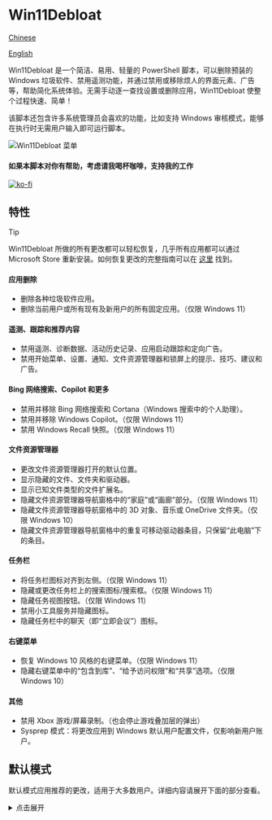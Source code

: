 # Win11Debloat

[Chinese](/ZH-README.md)

[English](/README.md)

Win11Debloat 是一个简洁、易用、轻量的 PowerShell 脚本，可以删除预装的 Windows 垃圾软件、禁用遥测功能，并通过禁用或移除烦人的界面元素、广告等，帮助简化系统体验。无需手动逐一查找设置或删除应用，Win11Debloat 使整个过程快速、简单！

该脚本还包含许多系统管理员会喜欢的功能，比如支持 Windows 审核模式，能够在执行时无需用户输入即可运行脚本。

![Win11Debloat 菜单](/Assets/menu.png)

#### 如果本脚本对你有帮助，考虑请我喝杯咖啡，支持我的工作

[![ko-fi](https://ko-fi.com/img/githubbutton_sm.svg)](https://ko-fi.com/M4M5C6UPC)

## 特性

> [!Tip]  
> Win11Debloat 所做的所有更改都可以轻松恢复，几乎所有应用都可以通过 Microsoft Store 重新安装。如何恢复更改的完整指南可以在 [这里](https://github.com/Raphire/Win11Debloat/discussions/114) 找到。

#### 应用删除

- 删除各种垃圾软件应用。
- 删除当前用户或所有现有及新用户的所有固定应用。（仅限 Windows 11）

#### 遥测、跟踪和推荐内容

- 禁用遥测、诊断数据、活动历史记录、应用启动跟踪和定向广告。
- 禁用开始菜单、设置、通知、文件资源管理器和锁屏上的提示、技巧、建议和广告。

#### Bing 网络搜索、Copilot 和更多

- 禁用并移除 Bing 网络搜索和 Cortana（Windows 搜索中的个人助理）。
- 禁用并移除 Windows Copilot。（仅限 Windows 11）
- 禁用 Windows Recall 快照。（仅限 Windows 11）

#### 文件资源管理器

- 更改文件资源管理器打开的默认位置。
- 显示隐藏的文件、文件夹和驱动器。
- 显示已知文件类型的文件扩展名。
- 隐藏文件资源管理器导航窗格中的“家庭”或“画廊”部分。（仅限 Windows 11）
- 隐藏文件资源管理器导航窗格中的 3D 对象、音乐或 OneDrive 文件夹。（仅限 Windows 10）
- 隐藏文件资源管理器导航窗格中的重复可移动驱动器条目，只保留“此电脑”下的条目。

#### 任务栏

- 将任务栏图标对齐到左侧。（仅限 Windows 11）
- 隐藏或更改任务栏上的搜索图标/搜索框。（仅限 Windows 11）
- 隐藏任务视图按钮。（仅限 Windows 11）
- 禁用小工具服务并隐藏图标。
- 隐藏任务栏中的聊天（即“立即会议”）图标。

#### 右键菜单

- 恢复 Windows 10 风格的右键菜单。（仅限 Windows 11）
- 隐藏右键菜单中的“包含到库”、“给予访问权限”和“共享”选项。（仅限 Windows 10）

#### 其他

- 禁用 Xbox 游戏/屏幕录制。（也会停止游戏叠加层的弹出）
- Sysprep 模式：将更改应用到 Windows 默认用户配置文件，仅影响新用户账户。

## 默认模式

默认模式应用推荐的更改，适用于大多数用户。详细内容请展开下面的部分查看。

<details>
  <summary>点击展开</summary>
  <blockquote>  
    默认模式应用以下更改：
    - 删除默认选择的垃圾软件应用。（下方有完整列表）
    - 禁用遥测、诊断数据、活动历史记录、应用启动跟踪和定向广告。
    - 禁用开始菜单、设置、通知、文件资源管理器和锁屏上的提示、技巧、建议和广告。
    - 禁用并移除 Bing 网络搜索和 Cortana（Windows 搜索中的个人助理）。
    - 禁用 Windows Copilot。（仅限 Windows 11）
    - 显示已知文件类型的文件扩展名。
    - 隐藏文件资源管理器中的 3D 对象文件夹。（仅限 Windows 10）
    - 禁用小工具服务并隐藏图标。
    - 隐藏任务栏中的聊天（即“立即会议”）图标。
  </blockquote>

#### 默认删除的应用

<details>
  <summary>点击展开</summary>
  <blockquote>
    Microsoft 垃圾软件：
    - Clipchamp.Clipchamp
    - Microsoft.3DBuilder
    - Microsoft.549981C3F5F10（Cortana 应用）
    - Microsoft.BingFinance
    - Microsoft.BingFoodAndDrink
    - Microsoft.BingHealthAndFitness
    - Microsoft.BingNews
    - Microsoft.BingSearch*（Windows 中的 Bing 网络搜索）
    - Microsoft.BingSports
    - Microsoft.BingTranslator
    - Microsoft.BingTravel
    - Microsoft.BingWeather
    - Microsoft.Getstarted（无法在 Windows 11 中卸载）
    - Microsoft.Messaging
    - Microsoft.Microsoft3DViewer
    - Microsoft.MicrosoftJournal
    - Microsoft.MicrosoftOfficeHub
    - Microsoft.MicrosoftPowerBIForWindows
    - Microsoft.MicrosoftSolitaireCollection
    - Microsoft.MicrosoftStickyNotes
    - Microsoft.MixedReality.Portal
    - Microsoft.NetworkSpeedTest
    - Microsoft.News
    - Microsoft.Office.OneNote（仅删除停用的 UWP 版本，不删除新的 MS365 版本）
    - Microsoft.Office.Sway
    - Microsoft.OneConnect
    - Microsoft.Print3D
    - Microsoft.SkypeApp
    - Microsoft.Todos
    - Microsoft.WindowsAlarms
    - Microsoft.WindowsFeedbackHub
    - Microsoft.WindowsMaps
    - Microsoft.WindowsSoundRecorder
    - Microsoft.XboxApp（旧版 Xbox 控制台伴侣应用，不再支持）
    - Microsoft.ZuneVideo
    - MicrosoftCorporationII.MicrosoftFamily（Microsoft 家庭安全）
    - MicrosoftTeams（旧版 MS Teams 应用）
    - MSTeams（新版 MS Teams 应用）

    第三方垃圾软件：
    - ACGMediaPlayer
    - ActiproSoftwareLLC
    - AdobeSystemsIncorporated.AdobePhotoshopExpress
    - Amazon.com.Amazon
    - AmazonVideo.PrimeVideo
    - Asphalt8Airborne
    - AutodeskSketchBook
    - CaesarsSlotsFreeCasino
    - COOKINGFEVER
    - CyberLinkMediaSuiteEssentials
    - DisneyMagicKingdoms
    - Disney
    - Dolby
    - DrawboardPDF
    - Duolingo-LearnLanguagesforFree
    - EclipseManager
    - Facebook
    - FarmVille2CountryEscape
    - fitbit
    - Flipboard
    - HiddenCity
    - HULULLC.HULUPLUS
    - iHeartRadio
    - Instagram
    - king.com.BubbleWitch3Saga
    - king.com.CandyCrushSaga
    - king.com.CandyCrushSodaSaga
    - LinkedInforWindows
    - MarchofEmpires
    - Netflix
    - NYTCrossword
    - OneCalendar
    - PandoraMediaInc
    - PhototasticCollage
    - PicsArt-PhotoStudio
    - Plex
    - PolarrPhotoEditorAcademicEdition
    - Royal Revolt
    - Shazam
    - Sidia.LiveWallpaper
    - SlingTV
    - Speed Test
    - Spotify
    - TikTok
    - TuneInRadio
    - Twitter
    - Viber
    - WinZipUniversal
    - Wunderlist
    - XING
    * 当禁用 Windows 搜索中的 Bing 时，应用也会被移除。
  </blockquote>
</details>

#### 默认未删除的应用

<details>
  <summary>点击展开</summary>
  <blockquote>
    默认未删除的常规应用：
    - Microsoft.Edge（Edge 浏览器，仅在欧洲经济区可以删除）
    - Microsoft.GetHelp（某些 Windows 11 故障排除工具所需）
    - Microsoft.MSPaint（Paint 3D）
    - Microsoft.OutlookForWindows*（新版邮件应用）
    - Microsoft.OneDrive（OneDrive 个人版）
    - Microsoft.Paint（经典画图）
    - Microsoft.People*（邮件和日历所需）
    - Microsoft.ScreenSketch（截图工具）
    - Microsoft.Whiteboard（仅在支持触摸屏和/或笔输入的设备上预装）
    - Microsoft.Windows.Photos
    - Microsoft.WindowsCalculator
    - Microsoft.WindowsCamera
    - Microsoft.WindowsNotepad
    - Microsoft.windowscommunicationsapps*（邮件与日历）
    - Microsoft.WindowsStore（Microsoft Store，注：此应用无法重新安装！）
    - Microsoft.WindowsTerminal（Windows 11 新默认终端应用）
    - Microsoft.YourPhone（手机链接）
    - Microsoft.Xbox.TCUI（UI 框架，删除此应用可能会导致 Microsoft Store、照片和某些游戏功能丧失）
    - Microsoft.ZuneMusic（现代媒体播放器）
    - MicrosoftWindows.CrossDevice（文件资源管理器中的手机集成功能）
    
	默认未删除的游戏相关应用：
	- Microsoft.GamingApp *（现代 Xbox 游戏应用，安装某些游戏所需）
	- Microsoft.XboxGameOverlay *（游戏覆盖层，某些游戏所需）
	- Microsoft.XboxGamingOverlay *（游戏覆盖层，某些游戏所需）
	- Microsoft.XboxIdentityProvider *（Xbox 登录框架，某些游戏所需）
	- Microsoft.XboxSpeechToTextOverlay *（可能是某些游戏所需，注意：此应用无法重新安装！）

	默认未删除的开发者相关应用：
	- Microsoft.PowerAutomateDesktop *
	- Microsoft.RemoteDesktop *
	- Windows.DevHome *

> 标注 * 的应用可以通过在运行脚本时使用相关参数来删除。（请参见下方参数部分）

---

## 使用方法

> [!警告]  
> 本脚本经过精心设计，以确保不会无意中破坏任何操作系统功能，但请自行承担风险使用！

### 快速方法

通过 PowerShell 自动下载并运行脚本。执行后，脚本的所有痕迹将自动删除。

1. 以管理员身份打开 PowerShell。
2. 复制并粘贴以下代码到 PowerShell 中，按回车键运行脚本：

```powershell
& ([scriptblock]::Create((irm "https://win11debloat.raphi.re/")))
```

3. 等待脚本自动下载 Win11Debloat。
4. 一个新的 PowerShell 窗口将打开，显示 Win11Debloat 菜单。你可以选择默认模式或自定义模式继续。
5. 仔细阅读并按照屏幕上的说明操作。

此方法支持 [参数](#parameters)。要使用参数，只需按照上面的方法运行脚本，但在末尾添加参数，参数之间用空格分隔。例如：

```powershell
& ([scriptblock]::Create((irm "https://win11debloat.raphi.re/"))) -RunDefaults -Silent
```

### 传统方法

手动下载并运行脚本。

1. [下载脚本的最新版本](https://github.com/Raphire/Win11Debloat/archive/master.zip)，并将 ZIP 文件解压到你选择的位置。
2. 导航到 Win11Debloat 文件夹。
3. 双击 `Run.bat` 文件以启动脚本。**注意：** 如果控制台窗口立即关闭且没有任何反应，请尝试下面的高级方法。
4. 接受 Windows UAC 提示，以管理员身份运行脚本，这是脚本正常运行所必需的。
5. 一个新的 PowerShell 窗口将打开，显示 Win11Debloat 菜单。选择默认模式或自定义模式继续。
6. 仔细阅读并按照屏幕上的说明操作。

### 高级方法

手动下载脚本并通过 PowerShell 运行脚本。仅建议高级用户使用此方法。

1. [下载脚本的最新版本](https://github.com/Raphire/Win11Debloat/archive/master.zip)，并将 ZIP 文件解压到你选择的位置。
2. 以管理员身份打开 PowerShell。
3. 临时启用 PowerShell 执行策略，输入以下命令：

```powershell
Set-ExecutionPolicy Unrestricted -Scope Process
```

4. 在 PowerShell 中，导航到文件解压的目录。例如：`cd c:\Win11Debloat`
5. 现在运行脚本，输入以下命令：

```powershell
.\Win11Debloat.ps1
```

6. 现在 Win11Debloat 菜单将打开。选择默认模式或自定义模式继续。
7. 仔细阅读并按照屏幕上的说明操作。

此方法支持 [参数](#parameters)。要使用参数，只需按照上面的方法运行脚本，但在末尾添加参数，参数之间用空格分隔。例如：

```powershell
.\Win11Debloat.ps1 -RemoveApps -DisableBing -Silent
```

### 参数

快速和高级使用方法支持开关参数。以下是所有支持的参数及其功能的表格：

| 参数         | 描述                                                                 |
| :----------- | -------------------------------------------------------------------- |
| -Silent      | 抑制所有交互提示，使脚本无需任何用户输入即可运行。                   |
| -Sysprep     | 在 Sysprep 模式下运行脚本。所有更改将应用于 Windows 默认用户配置文件，仅影响新用户账户。 |
| -RunDefaults | 使用默认设置运行脚本。                                               |
| -RemoveApps  | 删除默认选择的垃圾应用。                                             |
| -RemoveAppsCustom | 删除 'CustomAppsList' 文件中指定的所有应用。**重要：** 你可以通过运行带有 `-RunAppConfigurator` 参数的脚本来生成自定义列表。如果此文件不存在，则不会删除任何应用！ |
| -RunAppConfigurator | 运行应用配置程序来生成要删除的应用列表，该列表保存在 'CustomAppsList' 文件中。运行带有 `-RemoveAppsCustom` 参数的脚本将删除选定的应用。 |
| -RemoveCommApps | 删除邮件、日历和联系人应用。                                         |
| -RemoveW11Outlook | 删除新的 Windows 邮件应用。                                          |
| -RemoveDevApps | 删除与开发者相关的应用，如远程桌面、DevHome 和 Power Automate。      |
| -RemoveGamingApps | 删除 Xbox 应用和 Xbox 游戏栏。                                       |
| -ForceRemoveEdge | 强制删除 Microsoft Edge，此选项会保留核心、WebView 和更新组件以确保兼容性。**不推荐使用！** |
| -DisableDVR    | 禁用 Xbox 游戏/屏幕录制功能并停止游戏覆盖层弹出窗口。                   |
| -ClearStart    | 删除当前用户的所有固定应用（仅适用于 Windows 11 更新 22H2 或更高版本）。 |
| -ClearStartAllUsers | 删除所有现有用户和新用户的所有固定应用。（仅适用于 Windows 11 更新 22H2 或更高版本） |
| -DisableTelemetry | 禁用遥测、诊断数据和定向广告。                                        |
| -DisableBing   | 禁用并移除 Windows 搜索中的 Bing 网络搜索、Bing AI 和 Cortana。       |
| -DisableSuggestions | 禁用开始菜单、设置、通知和文件资源管理器中的提示、技巧、建议和广告。 |
| -DisableLockscreenTips | 禁用锁屏上的提示和技巧。                                          |
| -RevertContextMenu | 恢复 Windows 10 风格的右键菜单。（仅适用于 Windows 11）             |
| -ShowHiddenFolders | 显示隐藏的文件、文件夹和驱动器。                                     |
| -ShowKnownFileExt | 显示已知文件类型的文件扩展名。                                        |
| -HideDupliDrive | 隐藏文件资源管理器导航窗格中重复的可移动驱动器条目，仅保留“此电脑”下的条目。 |
| -TaskbarAlignLeft | 将任务栏图标对齐到左侧。（仅适用于 Windows 11）                    |
| -HideSearchTb  | 隐藏任务栏上的搜索图标。（仅适用于 Windows 11）                     |
| -ShowSearchIconTb | 在任务栏上显示搜索图标。（仅适用于 Windows 11）                    |
| -ShowSearchLabelTb | 在任务栏上显示带标签的搜索图标。（仅适用于 Windows 11）            |
| -ShowSearchBoxTb | 在任务栏上显示搜索框。（仅适用于 Windows 11）                      |
| -HideTaskview  | 隐藏任务栏上的任务视图按钮。（仅适用于 Windows 11）                 |
| -HideChat      | 隐藏任务栏上的聊天（立即会议）图标。                                 |
| -DisableWidgets | 禁用小部件服务并隐藏任务栏上的小部件（新闻和兴趣）图标。             |
| -DisableCopilot | 禁用并移除 Windows Copilot。（仅适用于 Windows 11）                |
| -DisableRecall | 禁用 Windows Recall 快照。（仅适用于 Windows 11）                   |
| -HideHome      | 隐藏文件资源管理器导航窗格中的“家庭”部分，并在文件资源管理器文件夹选项中添加切换按钮。（仅适用于 Windows 11） |
| -HideGallery   | 隐藏文件资源管理器导航窗格中的“画廊”部分，并在文件资源管理器文件夹选项中添加切换按钮。（仅适用于 Windows 11） |
| -ExplorerToHome | 将文件资源管理器的默认打开页面更改为“首页”。                      |
| -ExplorerToThisPC | 将文件资源管理器的默认打开页面更改为“此电脑”。                 |
| -ExplorerToDownloads | 将文件资源管理器的默认打开页面更改为“下载”。                |
| -ExplorerToOneDrive | 将文件资源管理器的默认打开页面更改为“OneDrive”。              |
| -HideOnedrive  | 隐藏文件资源管理器导航窗格中的 OneDrive 文件夹。（仅适用于 Windows 10） |
| -Hide3dObjects | 隐藏文件资源管理器中“此电脑”下的 3D 对象文件夹。（仅适用于

 Windows 10） |
| -HideMusic     | 隐藏文件资源管理器中“此电脑”下的音乐文件夹。（仅适用于 Windows 10） |
| -HideIncludeInLibrary | 隐藏右键菜单中的“包含到库”选项。（仅适用于 Windows 10）        |
| -HideGiveAccessTo | 隐藏右键菜单中的“授予访问权限”选项。（仅适用于 Windows 10）       |
| -HideShare     | 隐藏右键菜单中的“共享”选项。（仅适用于 Windows 10）              |
